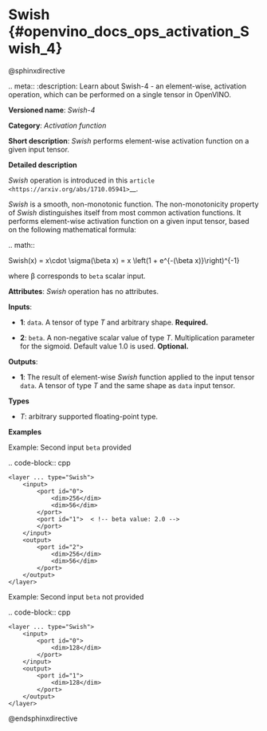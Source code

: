 # Swish {#openvino_docs_ops_activation_Swish_4}

@sphinxdirective

.. meta::
  :description: Learn about Swish-4 - an element-wise, activation operation, which 
                can be performed on a single tensor in OpenVINO.

**Versioned name**: *Swish-4*

**Category**: *Activation function*

**Short description**: *Swish* performs element-wise activation function on a given input tensor.

**Detailed description**

*Swish* operation is introduced in this `article <https://arxiv.org/abs/1710.05941>`__.

*Swish* is a smooth, non-monotonic function. The non-monotonicity property of *Swish* distinguishes itself from most common activation functions. It performs element-wise activation function on a given input tensor,  based on the following mathematical formula:

.. math::

   Swish(x) = x\cdot \sigma(\beta x) = x \left(1 + e^{-(\beta x)}\right)^{-1}

where β corresponds to ``beta`` scalar input.

**Attributes**: *Swish* operation has no attributes.

**Inputs**:

*   **1**: ``data``. A tensor of type *T* and arbitrary shape. **Required.**

*   **2**: ``beta``. A non-negative scalar value of type *T*. Multiplication parameter for the sigmoid. Default value 1.0 is used. **Optional.**

**Outputs**:

*   **1**: The result of element-wise *Swish* function applied to the input tensor ``data``. A tensor of type *T* and the same shape as ``data`` input tensor.

**Types**

* *T*: arbitrary supported floating-point type.

**Examples**

Example: Second input ``beta`` provided

.. code-block:: cpp 

    <layer ... type="Swish">
        <input>
            <port id="0">
                <dim>256</dim>
                <dim>56</dim>
            </port>
            <port id="1">  < !-- beta value: 2.0 -->
            </port>
        </input>
        <output>
            <port id="2">
                <dim>256</dim>
                <dim>56</dim>
            </port>
        </output>
    </layer>


Example: Second input ``beta`` not provided

.. code-block:: cpp 

    <layer ... type="Swish">
        <input>
            <port id="0">
                <dim>128</dim>
            </port>
        </input>
        <output>
            <port id="1">
                <dim>128</dim>
            </port>
        </output>
    </layer>

@endsphinxdirective
